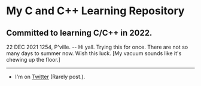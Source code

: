 # My C and C++ Learning Repository
## Committed to learning C/C++ in 2022.

22 DEC 2021 1254, P'ville. -- Hi yall. Trying this for once. There are not so many days to summer now. Wish this luck. [My vacuum sounds like it's chewing up the floor.]

---

- I'm on [Twitter](http://www.twitter.com/thesedays2020) \(Rarely post.\).
